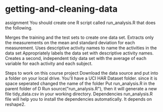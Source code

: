 # getting-and-cleaning-data
assignment
You should create one R script called run_analysis.R that does the following.

Merges the training and the test sets to create one data set.
Extracts only the measurements on the mean and standard deviation for each measurement.
Uses descriptive activity names to name the activities in the data set
Appropriately labels the data set with descriptive activity names.
Creates a second, independent tidy data set with the average of each variable for each activity and each subject.

Steps to work on this course project
Download the data source and put into a folder on your local drive. You'll have a UCI HAR Dataset folder.
since it is space seperated changed the name of the folder
Put run_analysis.R in the parent folder of D
Run source("run_analysis.R"), then it will generate a new file tidy_data.csv in your working directory.
Dependencies
run_analysis.R file will help you to install the dependencies automatically. It depends on reshape2.
